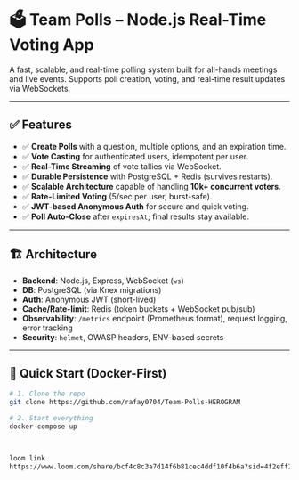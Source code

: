 # 🗳️ Team Polls – Node.js Real-Time Voting App

A fast, scalable, and real-time polling system built for all-hands meetings and live events. Supports poll creation, voting, and real-time result updates via WebSockets.

---

## ✅ Features

- ✅ **Create Polls** with a question, multiple options, and an expiration time.
- ✅ **Vote Casting** for authenticated users, idempotent per user.
- ✅ **Real-Time Streaming** of vote tallies via WebSocket.
- ✅ **Durable Persistence** with PostgreSQL + Redis (survives restarts).
- ✅ **Scalable Architecture** capable of handling **10k+ concurrent voters**.
- ✅ **Rate-Limited Voting** (5/sec per user, burst-safe).
- ✅ **JWT-based Anonymous Auth** for secure and quick voting.
- ✅ **Poll Auto-Close** after `expiresAt`; final results stay available.

---

## 🏗️ Architecture

- **Backend**: Node.js, Express, WebSocket (`ws`)
- **DB**: PostgreSQL (via Knex migrations)
- **Auth**: Anonymous JWT (short-lived)
- **Cache/Rate-limit**: Redis (token buckets + WebSocket pub/sub)
- **Observability**: `/metrics` endpoint (Prometheus format), request logging, error tracking
- **Security**: `helmet`, OWASP headers, ENV-based secrets

---

## 🐳 Quick Start (Docker-First)

```bash
# 1. Clone the repo
git clone https://github.com/rafay0704/Team-Polls-HEROGRAM

# 2. Start everything
docker-compose up



loom link
https://www.loom.com/share/bcf4c8c3a7d14f6b81cec4ddf10f4b6a?sid=4f2eff16-9164-4327-9365-e8a4d4f01f09



